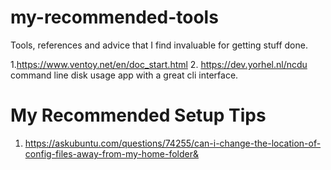 # my-recommended-tools
Tools, references and advice that I find invaluable for getting stuff done.

1.https://www.ventoy.net/en/doc_start.html
2. https://dev.yorhel.nl/ncdu command line disk usage app with a great cli interface.



# My Recommended Setup Tips

1. https://askubuntu.com/questions/74255/can-i-change-the-location-of-config-files-away-from-my-home-folder&

